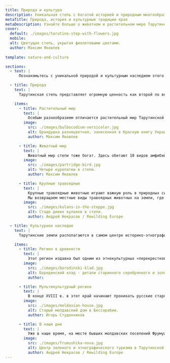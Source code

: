 ```yaml
---
title: Природа и культура
description: Уникальная степь с богатой историей и природным многообразием
metaTitle: Природа, история и культурные традиции края
metaDescription: Узнайте больше о животном и растительном мире Тарутинской степи, а также богатых культурных традицииях и истории края
cover:
  default: ./images/tarutino-step-with-flowers.jpg
  mobile: 
  alt: Цветущая степь, укрытая фиолетовыми цветами. 
  author: Максим Яковлев
  
template: nature-and-culture

sections:
  - text: |
      Познакомьтесь с уникальной природой и культурным наследием этого региона, который сумел сохранить и пронести через столетия не только богатый растительный и животный мир, но и огромный пласт культуры и традиций множества национальностей, которые населяли его на протяжении веков. Кроме этого, вы сможете увидеть крупных диких травоядных животных, которых мы вернули в Тарутинскую степь, чтобы дополнить его многообразие и восстановить природные процессы, которые формируют эту уникальную природную систему. Вы сможете не только узнать и увидеть своими глазами ожившую историю, но и попробовать её на вкус, прикоснуться к ней и, конечно же, сделать селфи на память 😊

  - title: Природа
    text: |
      Тарутинская степь представляет огромную ценность как второй по величине после биосферного заповедника «Аскания-Нова» степной участок, сохранившийся в близком к природному состоянии. Сегодня он является уникальным не только для Украины – страны с одним из самых высоких показателей распаханности территории в мире, – но и для Европы в целом. Тарутинская степь признана объектом Изумрудной сети Европы, а её сохранение является международным обязательством Украины в соответствии с Бернской конвенцией об охране дикой флоры и фауны и природных сред обитания в Европе.

    items:
      - title: Растительный мир
        text: |
          Особым разнообразием отличается растительный мир Тарутинской степи: одних цветковых растений здесь насчитывается 527 видов. Наибольшую ценность на территории парка представляют сохранившиеся здесь экосистемы разнотравнотипчаково-ковыльных целинных и вторичных степей. Здесь также встречается эндемик северо-западного Причерноморья – птицемлечник горный.
        image:
          src: ./images/bulbocodium-versicolor.jpg
          alt: Брандушка разноцветная, занесенная в Красную книгу Украины, в Тарутинской степи.
          author: Максим Яковлев

      - title: Животный мир
        text: |
          Животный мир степи тоже богат. Здесь обитают 10 видов амфибий и рептилий, 19 видов млекопитающих, около 100 видов птиц. Тарутинская степь - едва ли не последнее место в Украине, где встречается редкий вид млекопитающего – мышовка степная. Большое значение Тарутинская степь имеет для сохранения редких видов степных птиц. Ещё в середине прошлого века в Тарутинской степи гнездились дрофа и журавль-красавка. Более 17 видов растений и около 40 видов животных, обитающих здесь, занесены в Красную книгу Украины и Европейский Красный список видов, находящихся под угрозой исчезновения.
        image:
          src: ./images/partridge-bird.jpg
          alt: Четыре куропатки в степи.
          author: Максим Яковлев

      - title: Крупные травоядные
        text: |
          Крупные травоядные животные играют важную роль в природных системах. Они поддерживают природные луга и степи, способствуют прорастанию трав и деревьев, а также могут открывать закрытые леса. Значительная часть биоразнообразия Европы живет на открытых лугах, в мозаичных ландшафтах и лесостепи, открытых лесах и рощах, которые все для своего существования зависят от выпаса травоядных. Когда большие природные территории покинуты людьми и травоядными, они зарастают кустарниками и лесами, поэтому их биоразнообразие уменьшается.
          Мы возвращаем местные виды травоядных животных на земли, где они когда-то обитали. У нас в парке можно увидеть диких куланов, пугливых ланей, потешных сайгаков, благородных оленей, умных водяных буйволов и величественных украинских серых быков, которые бродят по Тарутинской степи и формируют её ландшафт и разнообразие.
        image:
          src: ./images/kulans-in-the-steppe.jpg
          alt: Стадо диких куланов в степи.
          author: Андрей Некрасов / Rewilding Europe

  - title: Культурное наследие
    text: |
      Тарутинские земли располагаются в самом центре историко-этнографического региона, известного как «Буджак» или «Южная Бессарабия» – степной части Дунай-Днестровского междуречья. Поэтому еще в древности и позднее его населяли многие национальности, которые оставили свой след на этих землях, как в виде исторических объектов, так и в виде традиций, устоев и особенностей местной кухни.

    items:
      - title: Регион в древности
        text: |
          Этот регион издавна был одним из этнокультурных «перекрестков» Европы. Здесь находятся курганы, свидетельствующие о присутствии киммерийцев, скифов, сарматов и т.д. вплоть до половцев, печенегов и ногайцев. В средние века Буджакские земли входили в состав многих держав: Болгарии, Киевской Руси, Галицко-Волынского княжества, Молдавии. С XV в. они стали частью Османской империи и были заселены ногайцами – кочевниками тюркского и монгольского мира.
        image:
          src: ./images/borodinski-klad.jpg
          alt: Бородинский клад - детали старинного серебрянного и золотого оружия, найденные в Бессарабии.
          author: 

      - title: Мультикультурный регион
        text: |
          В конце ХVIII в. в этот край начинают проникать русские старообрядцы, молдавские крестьяне и украинские казаки. В 1812 г. по Бухарестскому миру Буджак отходит Российской империи. Ногайцы были выселены, а их урочища заселены государственными крестьянами (украинцами, молдаванами, русскими) и «иностранными колонистами» (немцами, болгарами, гагаузами). После войны, в 1946 г., по инициативе Г.К.Жукова, население сёл на границе Саратского и Тарутинского районов было выселено, а сама территория превращена в артиллерийский полигон.
        image:
          src: ./images/moldavian-house.jpg
          alt: Старый молдавский дом в Бессарабии.
          author: Игорь Студенников

      - title: В наши дни
        text: |
          Уже в наше время, на месте бывших молдавских поселений Фрумушика и Рошия создан этнографический туристический комплекс «Фрумушика-Нова», где по принципу музея под открытым небом воссозданы традиционные национальные подворья, а также церковь, пасека, корчма. Здесь же находится аграрно-овцеводческое предприятие и крупнейший в Европе комплекс по выращиванию овец каракульской породы. Продукты овцеводства – мясо и брынза – неотъемлемая часть традиционной бессарабской кухни. Край также славится виноделием.
        image:
          src: ./images/frumushika-nova.jpg
          alt: Центр зеленого и этнографического туризма в Тарутинской степи «Фрумушика-Нова».
          author: Андрей Некрасов / Rewilding Europe
---
```

